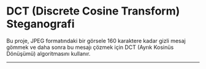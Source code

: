 # DCT (Discrete Cosine Transform) Steganografi

Bu proje, JPEG formatındaki bir görsele 160 karaktere kadar gizli mesaj gömmek ve daha sonra bu mesajı çözmek için DCT (Ayrık Kosinüs Dönüşümü) algoritmasını kullanır.

---


